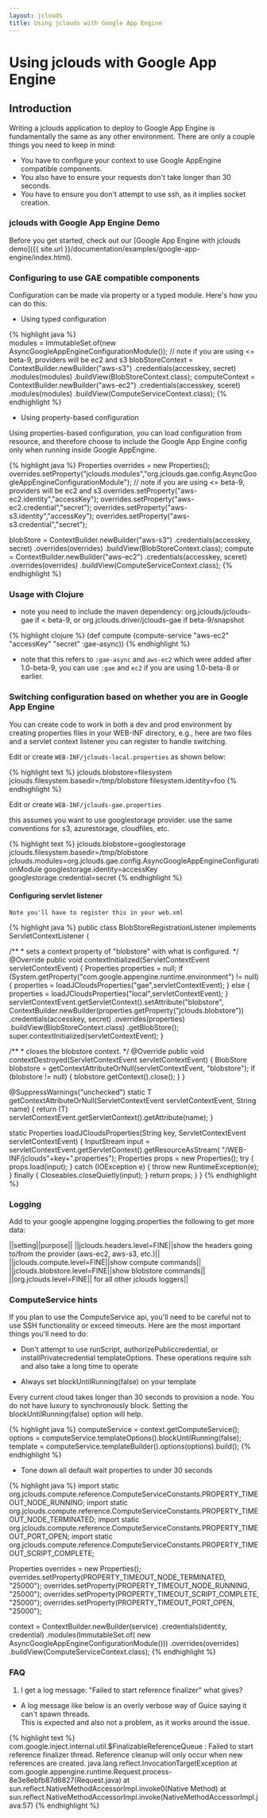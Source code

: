 ```yaml
---
layout: jclouds
title: Using jclouds with Google App Engine
---
```

# Using jclouds with Google App Engine

## Introduction

Writing a jclouds application to deploy to Google App Engine is fundamentally the same as any other environment.
There are only a couple things you need to keep in mind:  

  * You have to configure your context to use Google AppEngine compatible components.
  * You also have to ensure your requests don't take longer than 30 seconds.
  * You have to ensure you don't attempt to use ssh, as it implies socket creation.

### jclouds with Google App Engine Demo

Before you get started, check out our [Google App Engine with jclouds demo]({{ site.url }}/documentation/examples/google-app-engine/index.html).

### Configuring to use GAE compatible components
Configuration can be made via property or a typed module.  Here's how you can do this:

* Using typed configuration

{% highlight java %}	
modules = ImmutableSet.of(new AsyncGoogleAppEngineConfigurationModule());
// note if you are using <= beta-9, providers will be ec2 and s3
blobStoreContext = ContextBuilder.newBuilder("aws-s3")
                      .credentials(accesskey, secret)
                      .modules(modules)
                      .buildView(BlobStoreContext.class);
computeContext = ContextBuilder.newBuilder("aws-ec2")
                      .credentials(accesskey, sceret)
                      .modules(modules)
                      .buildView(ComputeServiceContext.class);
{% endhighlight %}

* Using property-based configuration

Using properties-based configuration, you can load configuration from resource, and therefore choose to include the
Google App Engine config only when running inside Google AppEngine.

{% highlight java %}
Properties overrides = new Properties();
overrides.setProperty("jclouds.modules","org.jclouds.gae.config.AsyncGoogleAppEngineConfigurationModule");
// note if you are using <= beta-9, providers will be ec2 and s3
overrides.setProperty("aws-ec2.identity","accessKey");
overrides.setProperty("aws-ec2.credential","secret");
overrides.setProperty("aws-s3.identity","accessKey");
overrides.setProperty("aws-s3.credential","secret");

blobStore = ContextBuilder.newBuilder("aws-s3")
                      .credentials(accesskey, secret)
                      .overrides(overrides)
                      .buildView(BlobStoreContext.class);
compute = ContextBuilder.newBuilder("aws-ec2")
                      .credentials(accesskey, sceret)
                      .overrides(overrides)
                      .buildView(ComputeServiceContext.class);
{% endhighlight %}

### Usage with Clojure
  * note you need to include the maven dependency: 
	org.jclouds/jclouds-gae if < beta-9, or org.jclouds.driver/jclouds-gae if beta-9/snapshot

{% highlight clojure %}
  (def compute
    (compute-service
      "aws-ec2" "accessKey" "secret" :gae-async))
{% endhighlight %}

  * note that this refers to `:gae-async` and `aws-ec2` which were added after 1.0-beta-9, 
	you can use `:gae` and `ec2` if you are using 1.0-beta-8 or earlier.

### Switching configuration based on whether you are in Google App Engine

You can create code to work in both a dev and prod environment by creating properties files in 
your WEB-INF directory, e.g., here are two files and a servlet context listener you can register to handle switching.

Edit or create `WEB-INF/jclouds-local.properties` as shown below:

{% highlight text %}
jclouds.blobstore=filesystem
jclouds.filesystem.basedir=/tmp/blobstore
filesystem.identity=foo
{% endhighlight %}

Edit or create `WEB-INF/jclouds-gae.properties` 

this assumes you want to use googlestorage provider.  use the same conventions for s3, azurestorage, cloudfiles, etc.

{% highlight text %}
jclouds.blobstore=googlestorage
jclouds.filesystem.basedir=/tmp/blobstore
jclouds.modules=org.jclouds.gae.config.AsyncGoogleAppEngineConfigurationModule
googlestorage.identity=accessKey
googlestorage.credential=secret
{% endhighlight %}

#### Configuring servlet listener
`Note you'll have to register this in your web.xml`

{% highlight java %}
public class BlobStoreRegistrationListener implements ServletContextListener {

   /**
    * sets a context property of "blobstore" with what is configured.
    */
   @Override
   public void contextInitialized(ServletContextEvent servletContextEvent) {
      Properties properties = null;
      if (System.getProperty("com.google.appengine.runtime.environment") != null){
         properties = loadJCloudsProperties("gae",servletContextEvent);
      } else {
         properties = loadJCloudsProperties("local",servletContextEvent);
      }
      servletContextEvent.getServletContext().setAttribute("blobstore",
                ContextBuilder.newBuilder(properties.getProperty("jclouds.blobstore"))
                      .credentials(accesskey, secret)
                      .overrides(properties)
                      .buildView(BlobStoreContext.class)
                      .getBlobStore();
      super.contextInitialized(servletContextEvent);
   }

   /**
    * closes the blobstore context.
    */
   @Override
   public void contextDestroyed(ServletContextEvent servletContextEvent) {
      BlobStore blobstore = getContextAttributeOrNull(servletContextEvent, "blobstore");
      if (blobstore != null) {
         blobstore.getContext().close();
      }
   }

   @SuppressWarnings("unchecked")
   static <T> T getContextAttributeOrNull(ServletContextEvent servletContextEvent, String name) {
      return (T) servletContextEvent.getServletContext().getAttribute(name);
   }

   static Properties loadJCloudsProperties(String key, ServletContextEvent servletContextEvent) {
      InputStream input = servletContextEvent.getServletContext().getResourceAsStream(
               "/WEB-INF/jclouds"+key+".properties");
      Properties props = new Properties();
      try {
         props.load(input);
      } catch (IOException e) {
         throw new RuntimeException(e);
      } finally {
         Closeables.closeQuietly(input);
      }
      return props;
   }
}
{% endhighlight %}

### Logging

Add to your google appengine logging.properties the following to get more data:

<!--
	TODO Table!!!!
-->
||setting||purpose||
||jclouds.headers.level=FINE||show the headers going to/from the provider (aws-ec2, aws-s3, etc.)||
||jclouds.compute.level=FINE||show compute commands||
||jclouds.blobstore.level=FINE||show blobstore commands||
||org.jclouds.level=FINE|| for all other jclouds loggers||

### ComputeService hints

If you plan to use the ComputeService api, you'll need to be careful not to use SSH functionality or 
exceed timeouts.  Here are the most important things you'll need to do:

* Don't attempt to use runScript, authorizePubliccredential, or installPrivatecredential templateOptions. 
	These operations require ssh and also take a long time to operate

* Always set blockUntilRunning(false) on your template

Every current cloud takes longer than 30 seconds to provision a node. 
You do not have luxury to synchronously block.  Setting the blockUntilRunning(false) option will help.

{% highlight java %}
computeService = context.getComputeService();
options = computeService.templateOptions().blockUntilRunning(false);
template = computeService.templateBuilder().options(options).build();
{% endhighlight %}

* Tone down all default wait properties to under 30 seconds

{% highlight java %}
import static org.jclouds.compute.reference.ComputeServiceConstants.PROPERTY_TIMEOUT_NODE_RUNNING;
import static org.jclouds.compute.reference.ComputeServiceConstants.PROPERTY_TIMEOUT_NODE_TERMINATED;
import static org.jclouds.compute.reference.ComputeServiceConstants.PROPERTY_TIMEOUT_PORT_OPEN;
import static org.jclouds.compute.reference.ComputeServiceConstants.PROPERTY_TIMEOUT_SCRIPT_COMPLETE;

Properties overrides = new Properties();
overrides.setProperty(PROPERTY_TIMEOUT_NODE_TERMINATED, "25000");
overrides.setProperty(PROPERTY_TIMEOUT_NODE_RUNNING, "25000");
overrides.setProperty(PROPERTY_TIMEOUT_SCRIPT_COMPLETE, "25000");
overrides.setProperty(PROPERTY_TIMEOUT_PORT_OPEN, "25000");

context = ContextBuilder.newBuilder(service)
                      .credentials(identity, credential)
                      .modules(ImmutableSet.of(
                                  new AsyncGoogleAppEngineConfigurationModule()))
                      .overrides(overrides)
                      .buildView(ComputeServiceContext.class);
{% endhighlight %}

### FAQ
1. I get a log message: "Failed to start reference finalizer" what gives?
 * A log message like below is an overly verbose way of Guice saying it can't spawn threads.  
	This is expected and also not a problem, as it works around the issue.
	
{% highlight text %}
com.google.inject.internal.util.$FinalizableReferenceQueue <init>: Failed to start reference finalizer thread. Reference cleanup will only occur when new references are created.
java.lang.reflect.InvocationTargetException
	at com.google.appengine.runtime.Request.process-8e3e8ebfb87d6827(Request.java)
	at sun.reflect.NativeMethodAccessorImpl.invoke0(Native Method)
	at sun.reflect.NativeMethodAccessorImpl.invoke(NativeMethodAccessorImpl.java:57)
{% endhighlight %}

